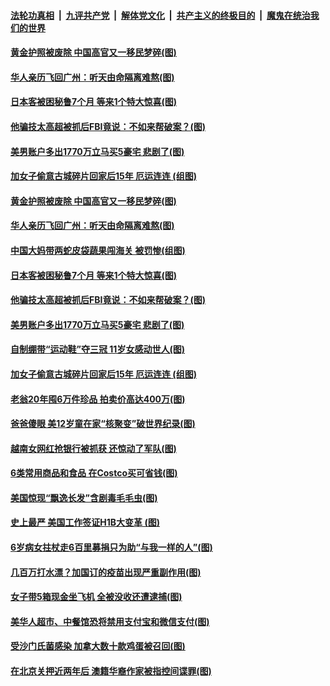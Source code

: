 

####  [法轮功真相](../../../../basic/blob/master/README.md?t=10141231) &nbsp;|&nbsp; [九评共产党](../../../../9ping.md/blob/master/README.md?t=10141231) &nbsp;|&nbsp; [解体党文化](../../../../jtdwh.md/blob/master/README.md?t=10141231)  &nbsp;|&nbsp; [共产主义的终极目的](../../../../gczydzjmd.md/blob/master/README.md?t=10141231) &nbsp;|&nbsp; [魔鬼在统治我们的世界](../../../../mgztzwmdsj.md/blob/master/README.md?t=10141231) 

#### [黄金护照被废除 中国高官又一移民梦碎(图)](../pages/p3/949218.md?t=10141231) 

#### [华人亲历飞回广州：听天由命隔离难熬(图)](../pages/p3/949192.md?t=10141231) 

#### [日本客被困秘鲁7个月 等来1个特大惊喜(图)](../pages/p3/949180.md?t=10141231) 

#### [他骗技太高超被抓后FBI竟说：不如来帮破案？(图)](../pages/p3/949062.md?t=10141231) 

#### [美男账户多出1770万立马买5豪宅 悲剧了(图)](../pages/p3/949137.md?t=10141231) 

#### [加女子偷意古城碎片回家后15年 厄运连连 (组图)](../pages/p3/949034.md?t=10141231) 

#### [黄金护照被废除 中国高官又一移民梦碎(图)](../pages/p3/949218.md?t=10141231) 

#### [华人亲历飞回广州：听天由命隔离难熬(图)](../pages/p3/949192.md?t=10141231) 

#### [中国大妈带两蛇皮袋蔬果闯海关 被罚惨(组图)](../pages/p3/949193.md?t=10141231) 

#### [日本客被困秘鲁7个月 等来1个特大惊喜(图)](../pages/p3/949180.md?t=10141231) 

#### [他骗技太高超被抓后FBI竟说：不如来帮破案？(图)](../pages/p3/949062.md?t=10141231) 

#### [美男账户多出1770万立马买5豪宅 悲剧了(图)](../pages/p3/949137.md?t=10141231) 

#### [自制绷带“运动鞋”夺三冠 11岁女感动世人(图)](../pages/p3/949040.md?t=10141231) 

#### [加女子偷意古城碎片回家后15年 厄运连连 (组图)](../pages/p3/949034.md?t=10141231) 

#### [老翁20年囤6万件珍品 拍卖价高达400万(图)](../pages/p3/949051.md?t=10141231) 

#### [爸爸傻眼 美12岁童在家“核聚变”破世界纪录(图)](../pages/p3/949023.md?t=10141231) 

#### [越南女网红抢银行被抓获 还惊动了军队(图)](../pages/p3/949020.md?t=10141231) 

#### [6类常用商品和食品 在Costco买可省钱(图)](../pages/p3/948981.md?t=10141231) 

#### [美国惊现“飘逸长发”含剧毒毛毛虫(图)](../pages/p3/948977.md?t=10141231) 

#### [史上最严 美国工作签证H1B大变革 (图)](../pages/p3/948952.md?t=10141231) 

#### [6岁病女拄杖走6百里募捐只为助“与我一样的人”(图)](../pages/p3/948939.md?t=10141231) 

#### [几百万打水漂？加国订的疫苗出现严重副作用(图)](../pages/p3/948943.md?t=10141231) 

#### [女子带5箱现金坐飞机 全被没收还遭逮捕(图)](../pages/p3/948855.md?t=10141231) 

#### [美华人超市、中餐馆恐将禁用支付宝和微信支付(图)](../pages/p3/948851.md?t=10141231) 

#### [受沙门氏菌感染 加拿大数十款鸡蛋被召回(图)](../pages/p3/948861.md?t=10141231) 

#### [在北京关押近两年后 澳籍华裔作家被指控间谍罪(图)](../pages/p3/948859.md?t=10141231) 

